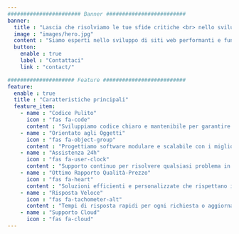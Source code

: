 ```yaml
---
####################### Banner #########################
banner:
  title : "Lascia che risolviamo le tue sfide critiche <br> nello sviluppo del sito web"
  image : "images/hero.jpg"
  content : "Siamo esperti nello sviluppo di siti web performanti e funzionali, pronti a supportarti in ogni fase del progetto."
  button:
    enable : true
    label : "Contattaci"
    link : "contact/"

##################### Feature ##########################
feature:
  enable : true
  title : "Caratteristiche principali"
  feature_item:
    - name : "Codice Pulito"
      icon : "fas fa-code"
      content : "Sviluppiamo codice chiaro e mantenibile per garantire qualità e affidabilità."
    - name : "Orientato agli Oggetti"
      icon : "fas fa-object-group"
      content : "Progettiamo software modulare e scalabile con i migliori principi di programmazione."
    - name : "Assistenza 24h"
      icon : "fas fa-user-clock"
      content : "Supporto continuo per risolvere qualsiasi problema in tempi rapidi."
    - name : "Ottimo Rapporto Qualità-Prezzo"
      icon : "fas fa-heart"
      content : "Soluzioni efficienti e personalizzate che rispettano il tuo budget."
    - name : "Risposta Veloce"
      icon : "fas fa-tachometer-alt"
      content : "Tempi di risposta rapidi per ogni richiesta o aggiornamento."
    - name : "Supporto Cloud"
      icon : "fas fa-cloud"
---
```

